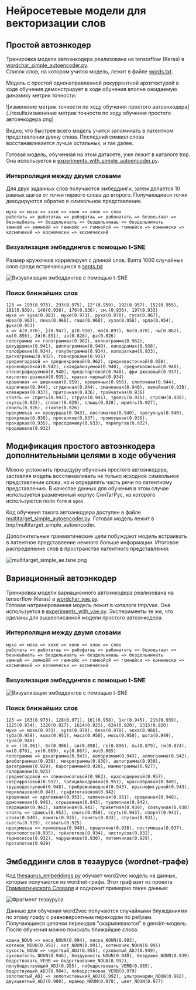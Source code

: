 # Нейросетевые модели для векторизации слов

## Простой автоэнкодер

Тренировка модели автоэнкодера реализована на tensorflow (Keras) в [wordchar_simple_autoencoder.py](./py/wordchar_simple_autoencoder.py).  
Список слов, на котором учится модель, лежит в файле [words.txt](./data/words.txt).  


Модель с простой однонаправленной рекуррентной архитектурой в ходе обучения демонстрирует в ходе обучения вполне ожидаемую динамику
метрик точности:

![изменение метрик точности по ходу обучения простого автоэнкодера](./results/изменение метрик точности по ходу обучения простого автоэнкодера.png)

Видно, что быстрее всего модель учится запоминать в латентном представлении длину слова. Последний символ слова восстанавливается лучше остальных, и так далее.


Готовая модель, обученная на этом датасете, уже лежит в каталоге tmp. Она используется в [experiments_with_simple_autoencoder.py](./py/experiments_with_simple_autoencoder.py).


### Интерполяция между двумя словами


Для двух заданных слов получаются эмбеддинги, затем делается 10 равных шагов от точки первого слова до второго. Получающиеся
точки декодируются обратно в символьное представление.

```
муха => моха => хохе => хоне => хлон => слон
работать => работатаь => рабофатаь => рабонатать => безоеьтаат => безнеьбиать => бездельиаать => бездельниааь => бездельничать
земной => земнойй => гемнойс => гомнойсй => гомнийси => комниески => космичекий => космически => космический
```

### Визуализация эмбеддингов с помощью t-SNE

Размер кружочков коррелирует с длиной слов. Взята 1000 случайных слов среди встречающихся в [sents.txt](./data/sents.txt)


![Визуализация эмбеддингов с помощью t-SNE](./results/simple_ae.tsne.png)


### Поиск ближайших слов

```
123 => 193(0.975), 293(0.975), 12°(0.959), 192(0.957), 152(0.955), 181(0.939), 146(0.938), 170(0.936), см.(0.936), 197(0.933)
муха => зуха(0.983), мухе(0.973), руха(0.970), гуса(0.967), мова(0.963), леха(0.960), гоша(0.960), хуза(0.958), эрла(0.954), фука(0.953)
я => 4(0.976), }(0.947), д(0.910), ма(0.897), бо(0.870), ны(0.862), кю(0.856), 2й(0.851), ээ(0.828), фз(0.826)
голограмма => голограммах(0.982), волнограмма(0.962), докудрамах(0.941), диплограммам(0.940), кинодрамах(0.938), голобрюхие(0.934), голубеграмма(0.934), колораткам(0.933), дискограммы(0.932), говнороками(0.931)
среднегодовой => среднекраевой(0.962), средневосточной(0.950), кроненпробкой(0.942), скандализуемой(0.940), средневолжский(0.940), стенографируемой(0.940), предстартовой(0.940), фри-джазовый(0.937), кислотно-розовой(0.935), красно-черный(0.934)
крошечная => шишечная(0.959), крошечных(0.956), слиточная(0.944), карличная(0.944), сгущенная(0.944), сманенная(0.940), келейная(0.938), клеверная(0.937), приточная(0.936), тройчатная(0.936)
стоять => спреть(0.947), струан(0.941), троясь(0.935), строям(0.935), снуясь(0.932), сплоят(0.929), слышь(0.928), мриять(0.927), слоить(0.926), стоите(0.926)
прокумекав => прошуршав(0.943), постоматов(0.940), протухнув(0.940), прокрякав(0.938), проселков(0.937), промоушнов(0.936), прокаркав(0.935), просодемику(0.933), перепугав(0.932), продешевив(0.932)
```


## Модификация простого автоэнкодера дополнительными целями в ходе обучения

Можно усложнить процедуру обучения простого автоэнкодера, заставляя модель восстанавливать не только исходное символьное
представление слова, но и определять часть речи по латентному представлению. В качестве данных для обучения в этом случае используется
размеченный корпус СинТагРус, из которого используются поля ```form``` и ```upos```. 

Код обучения такого автоэнкодера доступен в файле [multitarget_simple_autoencoder.py](./py/multitarget_simple_autoencoder.py). Готовая модель
лежит в tmp/multitarget_simple_autoencoder.

Дополнительные грамматические цели побуждают модель встраивать в латентное представление немного больше информации.
Итоговое распределение слов в пространстве латентного представления:


![multitarget_simple_ae.tsne.png](./results/multitarget_simple_ae.tsne.png)



## Вариационный автоэнкодер

 
Тренировка модели вариационного автоэнкодера реализована на tensorflow (Keras) в [wordchar_vae.py](./py/wordchar_vae.py).  
Готовая натренированная модель лежит в каталоге tmp/vae. Она используется в [experiments_with_vae.py](./py/experiments_with_vae.py). Эксперименты те же, что сделаны для
вышеописанной модели простого автоэнкодера.


### Интерполяция между двумя словами


```
муха => моха => хохе => хоне => хлон => слон
работать => работатаь => рабофатаь => рабонатать => безоеьтаат => безнеьбиать => бездельиаать => бездельниааь => бездельничать
земной => земнойй => гемнойс => гомнойсй => гомнийси => комниески => космичекий => космически => космический
```

### Визуализация эмбеддингов с помощью t-SNE

![Визуализация эмбеддингов с помощью t-SNE](./results/vae.tsne.png)


### Поиск ближайших слов

```
123 => 163(0.973), 128(0.971), 161(0.958), 1кг(0.945), 21%(0.939), 1225(0.934), 1320(0.927), 1614(0.923), 624(0.920), 1315(0.920)
муха => мока(0.973), хута(0.970), беха(0.970), экха(0.960), туба(0.959), кова(0.951), маса(0.950), мось(0.950), шота(0.949), туна(0.948)
я => )(0.961), бя(0.906), си(0.898), ге(0.896), пь(0.879), ги(0.874), ия(0.870), эу(0.869), ку(0.867), ло(0.865)
голограмма => декаграмма(0.943), колоризмам(0.943), аллограмма(0.942), флебограммах(0.938), микрограммы(0.930), автограмма(0.930), датаграмма(0.929), барограммам(0.928), маммограммы(0.927), голофанами(0.925)
среднегодовой => спинномозговой(0.962), краснодеревой(0.957), сверхфразовой(0.952), трёхцилиндровой(0.951), краснобровой(0.949), труднодоступной(0.948), прибрежноводной(0.943), краснофигурной(0.943), периклазовой(0.943), графитогазовой(0.942)
крошечная => крепежная(0.953), калеченая(0.951), срощенная(0.948), домоченная(0.946), сгрызенная(0.943), туалетная(0.942), сердешная(0.941), заплечная(0.941), приветная(0.939), созвучная(0.938)
стоять => сдоюсь(0.953), сныть(0.950), ссуть(0.943), спорят(0.941), стоян(0.940), помять(0.935), понять(0.933), спутан(0.931), сьесть(0.929), ссовать(0.925)
прокумекав => примолкав(0.940), прошляков(0.938), постумиева(0.937), проктологов(0.935), трёхлетков(0.934), чистоусов(0.932), термосесов(0.932), чарушников(0.930), питомчиков(0.929), протопотав(0.929)
```


## Эмбеддинги слов в тезаурусе (wordnet-графе)

Код [thesaurus_embeddings.py](./py/thesaurus_embeddings.py) обучает word2vec модель на данных, которые
получаются из wordnet-графа. Этот граф взят из проекта [Грамматического Словаря](https://github.com/Koziev/GrammarEngine)
и содержит примерно такие данные:

![Фрагмент тезауруса](./results/thesaurus_embeddings.png)


Данные для обучения word2vec получаются случайными блужданиями по этому графу с равновероятным переходом по ребрам. Получающиеся
цепочки переходов "скармливаются" в gensim-модель. После обучения можно поискать ближайшие слова:

```
кошка_NOUN => киса_NOUN(0.994), киска_NOUN(0.993), котенок_NOUN(0.991), кот_NOUN(0.991), котеночек_NOUN(0.991)
сухость_NOUN => черствый_ADJ(0.955), суховатый_ADJ(0.949), суховатость_NOUN(0.946), бездушность_NOUN(0.940), бездушие_NOUN(0.939)
бодрствовать_VERB => бодрствование_NOUN(0.992), полубодрствующий_ADJ(0.985), пободрствовать_VERB(0.985), бодрствующий_ADJ(0.984), пободрствовав_VERB(0.979)
золотистый_ADJ => золотистенький_ADJ(0.992), ультрамарин_NOUN(0.982), двухцветный_ADJ(0.980), мрамор_NOUN(0.978), цвет_NOUN(0.977)
```








